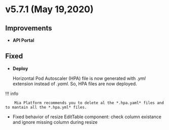 # v5.7.1 (May 19,2020)

## Improvements

* **API Portal** 


## Fixed

* **Deploy** 

    Horizontal Pod Autoscaler (HPA) file is now generated with *.yml* extension instead of *.yaml*. So, HPA files are now deployed.

!!! info

        Mia Platform recommends you to delete al the *.hpa.yaml* files and to mantain all the *.hpa.yml* files.

* Fixed behavior of resize EditTable component: check column existance and ignore missing column during resize